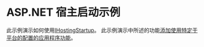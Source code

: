 # <a name="aspnet-hosting-startup-sample"></a>ASP.NET 宿主启动示例

此示例演示如何使用[IHostingStartup](https://docs.microsoft.com/dotnet/api/microsoft.aspnetcore.hosting.ihostingstartup)。 此示例演示中所述的功能[添加使用特定于平台的配置的应用程序功能](https://docs.microsoft.com/aspnet/core/host-and-deploy/platform-specific-configuration)。
